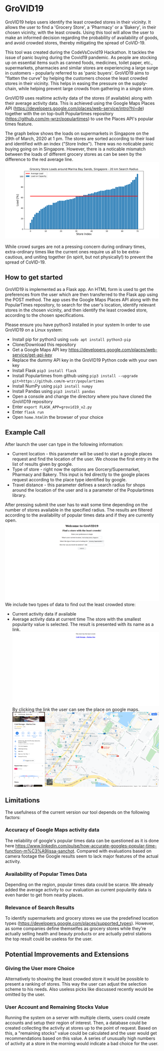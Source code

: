 # GroVID19
GroVID19 helps users identify the least crowded stores in their vicinity. It allows the user to find a 'Grocery Store', a 'Pharmacy' or a 'Bakery', in their chosen vicinity, with the least crowds. Using this tool will allow the user to make an informed decision regarding the probability of availability of goods, and avoid crowded stores, thereby mitigating the spread of CoVID-19.

This tool was created during the CodeVsCovid19 Hackathon.
It tackles the issue of panic buying during the Covid19 pandemic. As people are stocking up on essential items such as canned foods, medicines, toilet paper, etc., supermarkets, pharmacies and similar stores are experiencing a large surge in customers - popularly referred to as 'panic buyers'. GroVID19 aims to "flatten the curve" by helping the customers choose the least crowded stores in their vicinity. This helps in easing the pressure on the supply-chain, while helping prevent large crowds from gathering in a single store.

GroVID19 uses realtime activity data of the stores (if available) along with their average activity data. This is achieved using the Google Maps Places API (https://developers.google.com/places/web-service/intro?hl=de) together with the on top-built Populartimes repository (https://github.com/m-wrzr/populartimes) to use the Places API's popular times feature.

The graph below shows the loads on supermarkets in Singapore on the 29th of March, 2020 at 1 pm. The stores are sorted according to their load and identified with an index ("Store Index"). There was no noticable panic buying going on in Singapore. However, there is a noticable mismatch between the loads of different grocery stores as can be seen by the difference to the red average line.
![Marina Graphic](/images/MarinaBaySands_Data.png)

While crowd surges are not a pressing concern during ordinary times, extra-ordinary times like the current ones require us all to be extra-cautious, and uniting together (in spirit, but not physically!) to prevent the spread of CoVID-19.


## How to get started
GroVID19 is implemented as a Flask app. An HTML form is used to get the preferences from the user which are then transferred to the Flask app using the POST method. The app uses the Google Maps Places API along with the PopularTimes repository, to search for the user's location, identify relevant stores in the chosen vicinity, and then identify the least crowded store, according to the chosen specifications.

Please ensure you have python3 installed in your system
In order to use GroVID19 on a Linux system:

+ Install pip for python3 using `sudo apt install python3-pip`
+ Clone/Download this repository
+ Get a Google Maps API key https://developers.google.com/places/web-service/get-api-key
+ Replace the dummy API key in the GroVID19 Python code with your own key
+ Install Flask `pip3 install flask`
+ Install Populartimes from github using `pip3 install --upgrade git+https://github.com/m-wrzr/populartimes`
+ Install NumPy using `pip3 install numpy`
+ Install Pandas using `pip3 install pandas`
+ Open a console and change the directory where you have cloned the GroVID19 repository
+ Enter `export FLASK_APP=grovid19_v2.py`
+ Enter `flask run`
+ Open `home.html`in the browser of your choice
  
 ## Example Call
After launch the user can type in the following information:
+ Current location - this parameter will be used to start a google places request and find the location of the user. We choose the first entry in the list of results given by google.
+ Type of store - right now the options are Gorcery/Supermarket, Pharmacy and Bakery. This input is fed directly to the google places request according to the place type identified by google.
+ Travel distance - this parameter defines a search radius for shops around the location of the user and is a parameter of the Populartimes library. 

After pressing submit the user has to wait some time depending on the number of stores available in the specified radius. The results are filtered according to the availability of popular times data and if they are currently open.
![RequestScreen](/images/InitialRequest.png)
We include two types of data to find out the least crowded store:
+ Current activity data if available
+ Average activity data at current time
The store with the smallest popularity value is selected.
The result is presented with its name as a link. 
![ResultScreen](/images/Result.png)
By clicking the link the user can see the place on google maps.
![MapsResultScreen](/images/MapsResult.png)

 ## Limitations
 The usefulness of the current version our tool depends on the following factors:
 
 ### Accuracy of Google Maps activity data
 The reliability of google's popular times data can be questioned as it is done here https://www.linkedin.com/pulse/how-accurate-googles-popular-time-function-m%C3%A9lissa-sanchot. Compared with evaluations based on camera footage the Google results seem to lack major features of the actual activity.
 
 ### Availability of Popular Times Data
Depending on the region, popular times data could be scarce. We already added the average activity to our evaluation as current popularity data is even harder to get from nearby places.
 
 ### Relevance of Search Results
To identify supermarkets and grocery stores we use the predefined location types (https://developers.google.com/places/supported_types). However, as some companies define themselfes as grocery stores while they're actually selling health and beauty products or are actually petrol stations the top result could be useless for the user.

## Potential Improvements and Extensions
### Giving the User more Choice
Alternatively to showing the least crowded store it would be possible to present a ranking of stores. This way the user can adjust the selection scheme to his needs. Also useless picks like discussed recently would be omitted by the user.

### User Account and Remaining Stocks Value
Running the system on a server with multiple clients, users could create accounts and setup their region of interest.
Then, a database could be created collecting the activity at stores up to the point of request. Based on this, a "remaining stocks" value could be calculated and the user would get recommendations based on this value. A series of unusually high numbers of activity at a store in the morning would indicate a bad choice for the user.

 
 
